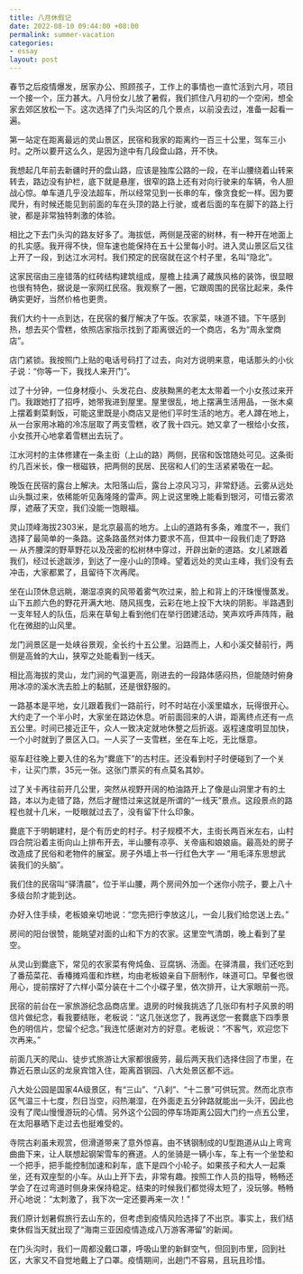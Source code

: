 ```yaml
---
title: 八月休假记
date: 2022-08-10 09:44:00 +08:00
permalink: summer-vacation
categories:
- essay
layout: post
---
```

春节之后疫情爆发，居家办公、照顾孩子，工作上的事情也一直忙活到六月，项目一个接一个，压力甚大。八月份女儿放了暑假，我们抓住八月初的一个空闲，想全家去郊区放松一下。这次选择了门头沟区的几个景点，以前没去过，准备一起看一遍。

第一站定在距离最远的灵山景区，民宿和我家的距离约一百三十公里，驾车三小时。之所以要开这么久，是因为途中有几段盘山路，开不快。

我想起几年前去新疆时开的盘山路，应该是独库公路的一段，在半山腰绕着山转来转去，路边没有护栏，底下就是悬崖，很窄的路上还有对向行驶来的车辆，令人胆战心惊。单车道几乎没法超车，所以经常见到一长串的车，像贪食蛇一样。因为要爬升，有时候还能见到前面的车在头顶的路上行驶，或者后面的车在脚下的路上行驶，都是非常独特刺激的体验。

相比之下去门头沟的路友好多了。海拔低，两侧是茂密的树林，有一种开在地面上的扎实感。我开得不快，但车速也能保持在五十公里每小时。进入灵山景区后又往上开了一段，到达江水河村。我们预定的民宿就在这个村子里，名叫“隐北”。

这家民宿由三座错落的红砖结构建筑组成，屋檐上挂满了藏族风格的装饰，很显眼也很有特色，据说是一家网红民宿。我观察了一圈，它跟周围的民宿比起来，条件确实更好，当然价格也更贵。

我们大约十一点到达，在民宿的餐厅解决了午饭。农家菜，味道不错。下午感到热，想去买个雪糕，依照店家指示找到了距离很近的一个商店，名为“周永堂商店”。

店门紧锁。我按照门上贴的电话号码打了过去，向对方说明来意，电话那头的小伙子说：“你等一下，我找人来开门”。

过了十分钟，一位身材瘦小、头发花白、皮肤黝黑的老太太带着一个小女孩过来开门。我跟她打了招呼，她带我进到屋里。屋里很乱，地上摆满生活用品，一张木桌上摆着剩菜剩饭，可能这里既是小商店又是他们平时生活的地方。老人蹲在地上，从一台家用冰箱的冷冻层取了两支雪糕，收了我十四元。她又拿了一根给小女孩，小女孩开心地拿着雪糕出去玩了。

江水河村的主体修建在一条主街（上山的路）两侧，民宿和饭馆随处可见。这条街约几百米长，像一根磁铁，把两侧的民居、民宿和人们的生活紧紧吸在一起。

晚饭在民宿的露台上解决。太阳落山后，露台上凉风习习，非常舒适。云雾从远处山头飘过来，依稀能听见轰隆隆的雷声。网上说这里晚上能看到银河，可惜云雾浓厚，遮蔽了天空，我们没能一饱眼福。

灵山顶峰海拔2303米，是北京最高的地方。上山的道路有多条，难度不一，我们选择了最简单的一条路。这条路虽然对体力要求不高，但其中一段我们走了野路 — 从齐腰深的野草野花以及茂密的松树林中穿过，开辟出新的道路。女儿紧跟着我们，经过长途跋涉，到达了一座小山的顶峰。望着远处的灵山主峰，我们没有去冲击，大家都累了，且留待下次再爬。

坐在山顶休息远眺，潮湿凉爽的风带着雾气吹过来，脸上和背上的汗珠慢慢蒸发。山下五颜六色的野花开满大地、随风摇曳，云彩在地上投下大块的阴影。半路遇到一支年轻人的队伍，后来在草甸上看到他们在举行团建活动，笑声欢呼声阵阵，融化在微甜的山风里。

龙门涧景区是一处峡谷景观，全长约十五公里。沿路而上，人和小溪交替前行，两侧是高耸的大山，狭窄之处能看到一线天。

相比高海拔的灵山，龙门涧的气温更高，刚进去的一段路体感闷热，但能随时俯身用冰凉的溪水洗去脸上的黏腻，还是很舒服的。

一路基本是平地，女儿跟着我们一路前行，时不时站在小溪里嬉水，玩得很开心。大约走了一个半小时，大家坐在路边休息。听前面回来的人讲，距离终点还有一点五公里。时间已接近正午，众人一致决定就地休整之后折返。返程速度明显加快，一个小时就到了景区入口。一人买了一支雪糕，坐在车上吃，无比惬意。

驱车赶往晚上要入住的名为“爨底下”的古村庄。还没看到村子时便碰到了一个关卡，让买门票，35元一张。这张门票买的有点莫名其妙。

过了关卡再往前开几公里，突然从视野开阔的柏油路开上了像是山洞里才有的土路，本以为走错了路，然后才醒悟过来这就是所谓的“一线天”景点。这段景点的路程也就十几米，一眨眼就过去了，没有留下什么印象。

爨底下于明朝建村，是个有历史的村子。村子规模不大，主街长两百米左右，山村四合院沿着主街向山上排布开去，半山腰有凉亭、关帝庙和娘娘庙。最高处的房子改造成了民俗和老物件的展室。房子外墙上书一行红色大字 — “用毛泽东思想武装我们的头脑”。

我们住的民宿叫“驿清晨”，位于半山腰，两个房间外加一个迷你小院子，要上八十多级台阶才能到达。

办好入住手续，老板娘亲切地说：“您先把行李放这儿，一会儿我们给您送上去。”

房间的阳台很赞，能眺望对面的山和下方的农家。这里空气清朗，晚上看到了星空。

从灵山到爨底下，常见的农家菜有侉炖鱼、豆腐锅、汤面。在驿清晨，我们还吃到了番茄菜花、香椿摊鸡蛋和炸糕，均由老板娘亲自下厨制作，味道可口。早餐也很用心，提前摆好了六样小菜分装在十二个小碟子里，依次排开，让大家眼前一亮。

民宿的前台在一家旅游纪念品商店里。退房的时候我挑选了几张印有村子风景的明信片做纪念，看我要结账，老板说：“这几张送您了，我再送您一套爨底下四季景色的明信片，您留个纪念。”我连忙感谢对方的好意。老板说：“不客气，欢迎您下次再来。”

前面几天的爬山、徒步式旅游让大家都很疲劳，最后两天我们选择住回了市里，在靠近石景山区的龙泉宾馆入住，距离首钢园、八大处景区都不远。

八大处公园是国家4A级景区，有“三山”、“八刹”、“十二景”可供玩赏。然而北京市区气温三十七度，烈日当空，闷热潮湿，在外面走五分钟路就能出一头汗，因此也没有了爬山慢慢游玩的心情。另外这个公园的停车场距离公园大门约一点五公里，在太阳暴晒下走过去也挺难受的。

寺院古刹虽未观赏，但滑道带来了意外惊喜。由不锈钢制成的U型跑道从山上弯弯曲曲下来，让人联想起钢架雪车的赛道。人的坐骑是一辆小车，车上有一个坐垫和一个把手，把手能控制加速和刹车，底下是四个小轮子。如果孩子和大人一起乘坐，还有双座型的小车。从山上开下去，非常有趣。按照工作人员的指导，畅畅还学会了在过弯道时侧身来保持稳定。结束的时候我们都觉得太短了，没玩够。畅畅开心地说：“太刺激了，我下次一定还要再来一次！”

我们原计划暑假旅行去山东的，但考虑到疫情风险选择了不出京。事实上，我们结束休假当天就出现了“海南三亚因疫情造成八万游客滞留”的新闻。

在门头沟时，我们一周都没戴口罩，呼吸山里的新鲜空气，但回到市里，回到社区，大家又不自觉地戴上了口罩。疫情期间，出趟门不容易，且玩且珍惜。
